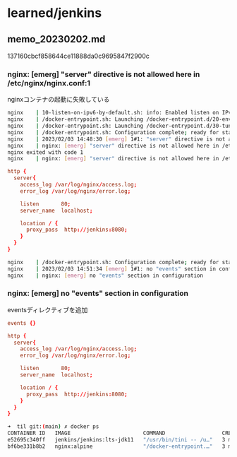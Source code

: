 # learned/jenkins

## memo_20230202.md

137160cbcf858644ce11888da0c9695847f2900c

### nginx: [emerg] "server" directive is not allowed here in /etc/nginx/nginx.conf:1

nginxコンテナの起動に失敗している

```bash
nginx    | 10-listen-on-ipv6-by-default.sh: info: Enabled listen on IPv6 in /etc/nginx/conf.d/default.conf
nginx    | /docker-entrypoint.sh: Launching /docker-entrypoint.d/20-envsubst-on-templates.sh
nginx    | /docker-entrypoint.sh: Launching /docker-entrypoint.d/30-tune-worker-processes.sh
nginx    | /docker-entrypoint.sh: Configuration complete; ready for start up
nginx    | 2023/02/03 14:48:30 [emerg] 1#1: "server" directive is not allowed here in /etc/nginx/nginx.conf:1
nginx    | nginx: [emerg] "server" directive is not allowed here in /etc/nginx/nginx.conf:1
nginx exited with code 1
nginx    | nginx: [emerg] "server" directive is not allowed here in /etc/nginx/nginx.conf:1
```

```conf
http {
  server{
    access_log /var/log/nginx/access.log;
    error_log /var/log/nginx/error.log;

    listen       80;
    server_name  localhost;

    location / {
      proxy_pass  http://jenkins:8080;
    }
  }
}
```

```bash
nginx    | /docker-entrypoint.sh: Configuration complete; ready for start up
nginx    | 2023/02/03 14:51:34 [emerg] 1#1: no "events" section in configuration
nginx    | nginx: [emerg] no "events" section in configuration
```

### nginx: [emerg] no "events" section in configuration

eventsディレクティブを追加

```conf
events {}

http {
  server{
    access_log /var/log/nginx/access.log;
    error_log /var/log/nginx/error.log;

    listen       80;
    server_name  localhost;

    location / {
      proxy_pass  http://jenkins:8080;
    }
  }
}
```

```bash
➜  til git:(main) ✗ docker ps
CONTAINER ID   IMAGE                       COMMAND                  CREATED         STATUS         PORTS                               NAMES
e52695c340ff   jenkins/jenkins:lts-jdk11   "/usr/bin/tini -- /u…"   3 minutes ago   Up 3 minutes   0.0.0.0:8080->8080/tcp, 50000/tcp   jenkins
bf6be331b8b2   nginx:alpine                "/docker-entrypoint.…"   3 minutes ago   Up 3 minutes   0.0.0.0:80->80/tcp                  nginx
```